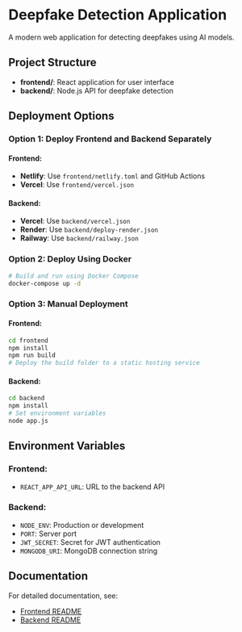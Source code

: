 # Deepfake Detection Application

A modern web application for detecting deepfakes using AI models.

## Project Structure

- **frontend/**: React application for user interface
- **backend/**: Node.js API for deepfake detection

## Deployment Options

### Option 1: Deploy Frontend and Backend Separately

#### Frontend:
- **Netlify**: Use `frontend/netlify.toml` and GitHub Actions
- **Vercel**: Use `frontend/vercel.json`

#### Backend:
- **Vercel**: Use `backend/vercel.json`
- **Render**: Use `backend/deploy-render.json`
- **Railway**: Use `backend/railway.json`

### Option 2: Deploy Using Docker

```bash
# Build and run using Docker Compose
docker-compose up -d
```

### Option 3: Manual Deployment

#### Frontend:
```bash
cd frontend
npm install
npm run build
# Deploy the build folder to a static hosting service
```

#### Backend:
```bash
cd backend
npm install
# Set environment variables
node app.js
```

## Environment Variables

### Frontend:
- `REACT_APP_API_URL`: URL to the backend API

### Backend:
- `NODE_ENV`: Production or development
- `PORT`: Server port
- `JWT_SECRET`: Secret for JWT authentication
- `MONGODB_URI`: MongoDB connection string

## Documentation

For detailed documentation, see:
- [Frontend README](./frontend/README.md)
- [Backend README](./backend/README.md) 